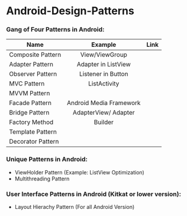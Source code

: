 Android-Design-Patterns
=======================

### Gang of Four Patterns in Android:
| Name                  | Example                 | Link  |
| -------------         |:-------------:          | -----:|
| Composite Pattern     | View/ViewGroup          | |
| Adapter Pattern       | Adapter in ListView     | |
| Observer Pattern      | Listener in Button      | |
| MVC Pattern           | ListActivity            | |
| MVVM Pattern          | 
| Facade Pattern        | Android Media Framework |
| Bridge Pattern        | AdapterView/ Adapter    |
| Factory Method        | Builder                 |
| Template Pattern      |
| Decorator Pattern     |


### Unique Patterns in Android:
* ViewHolder Pattern (Example: ListView Optimization)
* Multithreading Pattern


### User Interface Patterns in Android (Kitkat or lower version):
* Layout Hierachy Pattern (For all Android Version)

